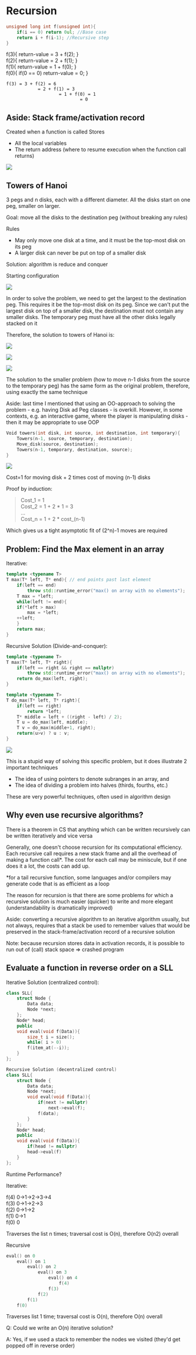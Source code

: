 # Recursion

```c++
unsigned long int f(unsigned int){
    if(i == 0) return 0ul; //Base case
    return i + f(i-1); //Recursive step
}
```

f(3){ return-value = 3 + f(2); }  
f(2){ return-value = 2 + f(1); }  
f(1){ return-value = 1 + f(0); }  
f(0){ if(0 == 0) return-value = 0; }  

```
f(3) = 3 + f(2) = 6
            = 2 + f(1) = 3
                    = 1 + f(0) = 1
                            = 0
```

## Aside: Stack frame/activation record

Created when a function is called
Stores

* All the local variables
* The return address (where to resume execution when the function call returns)

![](../images/call_stack.svg)

## Towers of Hanoi
3 pegs and n disks, each with a different diameter. All the disks start on one peg, smaller on larger.

Goal: move all the disks to the destination peg (without breaking any rules)

Rules
* May only move one disk at a time, and it must be the top-most disk on its peg
* A larger disk can never be put on top of a smaller disk

Solution: algorithm is reduce and conquer

Starting configuration

![](../images/hanoi-1.gif)

In order to solve the problem, we need to get the largest to the destination peg. This requires it be the top-most disk on its peg. Since we can't put the largest disk on top of a smaller disk, the destination must not contain any smaller disks. The temporary peg must have all the other disks legally stacked on it

Therefore, the solution to towers of Hanoi is:

![](../images/hanoi04c.gif)

![](../images/hanoi04e.gif)

![](../images/hanoi04g.gif)

The solution to the smaller problem (how to move n-1 disks from the source to the temporary peg) has the same form as the original problem, therefore, using exactly the same technique

Aside: last time I mentioned that using an OO-approach to solving the problem - e.g. having Disk ad Peg classes - is overkill. However, in some contexts, e.g. an interactive game, where the player is manipulating disks - then it may be appropriate to use OOP

```c++
Void towers(int disk, int source, int destination, int temporary){
    Towers(n-1, source, temporary, destination);
    Move_disk(source, destination);
    Towers(n-1, temporary, destination, source);
}
```

![](../images/towers_of_hanoi.svg)

Cost=1 for moving disk + 2 times cost of moving (n-1) disks

Proof by induction:
>Cost_1 = 1  
>Cost_2 = 1 + 2 * 1 = 3  
>…  
>Cost_n = 1 + 2 * cost_(n-1)  

Which gives us a tight asymptotic fit of (2^n)-1 moves are required


## Problem: Find the Max element in an array

Iterative:

```c++
template <typename T>
T max(T* left, T* end){ // end points past last element
    if(left == end)
        throw std::runtime_error("max() on array with no elements");
    T max = *left;
    while(left != end){
    if(*left > max)
        max = *left;
    ++left;
    }
    return max;
}
```

Recursive Solution (Divide-and-conquer):

```c++
template <typename T>
T max(T* left, T* right){
    if(left == right && right == nullptr)
        throw std::runtime_error("max() on array with no elements");
    return do_max(left, right);
}

template <typename T>
T do_max(T* left, T* right){
    if(left == right)
        return *left;
    T* middle = left + ((right - left) / 2);
    T u = do_max(left, middle);
    T v = do_max(middle+1, right);
    return(u>v) ? u : v;
}
```

![](../images/recursive_max.svg)

This is a stupid way of solving this specific problem, but it does illustrate 2 important techniques

* The idea of using pointers to denote subranges in an array, and
* The idea of dividing a problem into halves (thirds, fourths, etc.)

These are very powerful techniques, often used in algorithm design

## Why even use recursive algorithms?

There is a theorem in CS that anything which can be written recursively can be written iteratively and vice versa

Generally, one doesn't choose recursion for its computational efficiency. Each recursive call requires a new stack frame and all the overhead of making a function call*. The cost for each call may be miniscule, but if one does it a lot, the costs can add up.

*for a tail recursive function, some languages and/or compilers may generate code that is as efficient as a loop

The reason for recursion is that there are some problems for which a recursive solution is much easier (quicker) to write and more elegant (understandability is dramatically improved)

Aside: converting a recursive algorithm to an iterative algorithm usually, but not always, requires that a stack be used to remember values that would be preserved in the stack-frame/activation record of a recursive solution

Note: because recursion stores data in activation records, it is possible to run out of (call) stack space => crashed program

## Evaluate a function in reverse order on a SLL

Iterative Solution (centralized control):

```c++
class SLL{
    struct Node {
        Data data;
        Node *next;
    };
    Node* head;
    public
    void eval(void f(Data)){
        size_t i = size();
        while( i > 0)
        f(item_at(--i));
    }
};
```

```c++
Recursive Solution (decentralized control)
class SLL{
    struct Node {
        Data data;
        Node *next;
        void eval(void f(Data)){
            if(next != nullptr)
                next->eval(f);
            f(data);
        }
    };
    Node* head;
    public
    void eval(void f(Data)){
        if(head != nullptr)
        head->eval(f)
    }
};
```

Runtime Performance?

Iterative:

f(4)  0->1->2->3->4  
f(3)  0->1->2->3  
f(2)  0->1->2  
f(1)  0->1  
f(0)  0  

Traverses the list n times; traversal cost is O(n), therefore O(n2) overall

Recursive

```c++
eval() on 0
    eval() on 1
        eval() on 2
            eval() on 3
                eval() on 4
                    f(4)
                f(3)
            f(2)
        f(1)
    f(0)
```

Traverses list 1 time; traversal cost is O(n), therefore O(n) overall 

Q: Could we write an O(n) iterative solution?

A: Yes, if we used a stack to remember the nodes we visited (they'd get popped off in reverse order)
